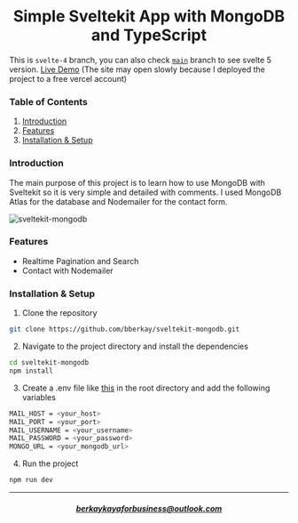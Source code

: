 <h1 align = "center">Simple Sveltekit App with MongoDB and TypeScript</h1>
<p>This is <code>svelte-4</code> branch, you can also check <code><a href="https://github.com/bberkay/sveltekit-mongodb/tree/main">main</a></code> branch to see svelte 5 version. <a href = "https://sveltekit-mongodb-svelte-4.vercel.app/">Live Demo</a> (The site may open slowly because I deployed the project to a free vercel account)</p>

<h3>Table of Contents</h3>
<ol>
  <li><a href="#introduction">Introduction</a></li>
  <li><a href="#features">Features</a></li>
  <li><a href="#installation--setup">Installation & Setup</a></li>
</ol>

<h3>Introduction</h3>
<p>The main purpose of this project is to learn how to use MongoDB with Sveltekit so it is very simple and detailed with comments.   
I used MongoDB Atlas for the database and Nodemailer for the contact form.</p> 
<img src="https://i.ibb.co/gtctgXY/sveltekit-mongodb-banner.jpg" alt="sveltekit-mongodb" border="0">

<h3>Features</h3>

- Realtime Pagination and Search
- Contact with Nodemailer

<h3>Installation & Setup</h3>

1. Clone the repository
```bash
git clone https://github.com/bberkay/sveltekit-mongodb.git
```
2. Navigate to the project directory and install the dependencies
```bash
cd sveltekit-mongodb
npm install
```
3. Create a .env file like <a href ="https://github.com/bberkay/sveltekit-mongodb/blob/main/.env.example">this</a> in the root directory and add the following variables
```bash
MAIL_HOST = <your_host>
MAIL_PORT = <your_port>
MAIL_USERNAME = <your_username>
MAIL_PASSWORD = <your_password>
MONGO_URL = <your_mongodb_url>
```
4. Run the project
```bash
npm run dev
```

<hr>
<h5 align="center"><a href="mailto:berkaykayaforbusiness@outlook.com">berkaykayaforbusiness@outlook.com</a></h5> 
